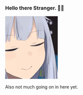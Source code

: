 ### Hello there Stranger. 🐱‍👤

![image](https://raw.githubusercontent.com/Boring-student/Boring-student/main/blink.gif)

Also not much going on in here yet.



<!--
**Boring-student/Boring-student** is a ✨ _special_ ✨ repository because its `README.md` (this file) appears on your GitHub profile.

Here are some ideas to get you started:

- 🔭 I’m currently working on ...
- 🌱 I’m currently learning ...
- 👯 I’m looking to collaborate on ...
- 🤔 I’m looking for help with ...
- 💬 Ask me about ...
- 📫 How to reach me: ...
- 😄 Pronouns: ...
- ⚡ Fun fact: ...
-->
